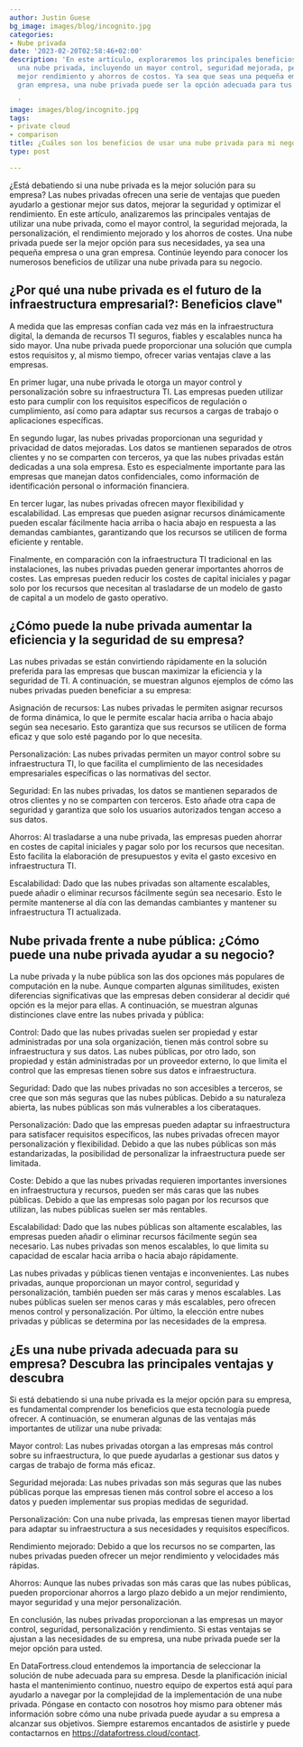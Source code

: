 ```yaml
---
author: Justin Guese
bg_image: images/blog/incognito.jpg
categories:
- Nube privada
date: '2023-02-20T02:58:46+02:00'
description: 'En este artículo, exploraremos los principales beneficios de utilizar
  una nube privada, incluyendo un mayor control, seguridad mejorada, personalización,
  mejor rendimiento y ahorros de costos. Ya sea que seas una pequeña empresa o una
  gran empresa, una nube privada puede ser la opción adecuada para tus necesidades.

  '
image: images/blog/incognito.jpg
tags:
- private cloud
- comparison
title: ¿Cuáles son los beneficios de usar una nube privada para mi negocio?
type: post

---
```

¿Está debatiendo si una nube privada es la mejor solución para su empresa? Las nubes privadas ofrecen una serie de ventajas que pueden ayudarlo a gestionar mejor sus datos, mejorar la seguridad y optimizar el rendimiento. En este artículo, analizaremos las principales ventajas de utilizar una nube privada, como el mayor control, la seguridad mejorada, la personalización, el rendimiento mejorado y los ahorros de costes. Una nube privada puede ser la mejor opción para sus necesidades, ya sea una pequeña empresa o una gran empresa. Continúe leyendo para conocer los numerosos beneficios de utilizar una nube privada para su negocio.

## ¿Por qué una nube privada es el futuro de la infraestructura empresarial?: Beneficios clave"

A medida que las empresas confían cada vez más en la infraestructura digital, la demanda de recursos TI seguros, fiables y escalables nunca ha sido mayor. Una nube privada puede proporcionar una solución que cumpla estos requisitos y, al mismo tiempo, ofrecer varias ventajas clave a las empresas.

En primer lugar, una nube privada le otorga un mayor control y personalización sobre su infraestructura TI. Las empresas pueden utilizar esto para cumplir con los requisitos específicos de regulación o cumplimiento, así como para adaptar sus recursos a cargas de trabajo o aplicaciones específicas.

En segundo lugar, las nubes privadas proporcionan una seguridad y privacidad de datos mejoradas. Los datos se mantienen separados de otros clientes y no se comparten con terceros, ya que las nubes privadas están dedicadas a una sola empresa. Esto es especialmente importante para las empresas que manejan datos confidenciales, como información de identificación personal o información financiera.

En tercer lugar, las nubes privadas ofrecen mayor flexibilidad y escalabilidad. Las empresas que pueden asignar recursos dinámicamente pueden escalar fácilmente hacia arriba o hacia abajo en respuesta a las demandas cambiantes, garantizando que los recursos se utilicen de forma eficiente y rentable.

Finalmente, en comparación con la infraestructura TI tradicional en las instalaciones, las nubes privadas pueden generar importantes ahorros de costes. Las empresas pueden reducir los costes de capital iniciales y pagar solo por los recursos que necesitan al trasladarse de un modelo de gasto de capital a un modelo de gasto operativo.

## ¿Cómo puede la nube privada aumentar la eficiencia y la seguridad de su empresa?

Las nubes privadas se están convirtiendo rápidamente en la solución preferida para las empresas que buscan maximizar la eficiencia y la seguridad de TI. A continuación, se muestran algunos ejemplos de cómo las nubes privadas pueden beneficiar a su empresa:

Asignación de recursos: Las nubes privadas le permiten asignar recursos de forma dinámica, lo que le permite escalar hacia arriba o hacia abajo según sea necesario. Esto garantiza que sus recursos se utilicen de forma eficaz y que solo esté pagando por lo que necesita.

Personalización: Las nubes privadas permiten un mayor control sobre su infraestructura TI, lo que facilita el cumplimiento de las necesidades empresariales específicas o las normativas del sector.

Seguridad: En las nubes privadas, los datos se mantienen separados de otros clientes y no se comparten con terceros. Esto añade otra capa de seguridad y garantiza que solo los usuarios autorizados tengan acceso a sus datos.

Ahorros: Al trasladarse a una nube privada, las empresas pueden ahorrar en costes de capital iniciales y pagar solo por los recursos que necesitan. Esto facilita la elaboración de presupuestos y evita el gasto excesivo en infraestructura TI.

Escalabilidad: Dado que las nubes privadas son altamente escalables, puede añadir o eliminar recursos fácilmente según sea necesario. Esto le permite mantenerse al día con las demandas cambiantes y mantener su infraestructura TI actualizada.

## Nube privada frente a nube pública: ¿Cómo puede una nube privada ayudar a su negocio?

La nube privada y la nube pública son las dos opciones más populares de computación en la nube. Aunque comparten algunas similitudes, existen diferencias significativas que las empresas deben considerar al decidir qué opción es la mejor para ellas. A continuación, se muestran algunas distinciones clave entre las nubes privada y pública:

Control: Dado que las nubes privadas suelen ser propiedad y estar administradas por una sola organización, tienen más control sobre su infraestructura y sus datos. Las nubes públicas, por otro lado, son propiedad y están administradas por un proveedor externo, lo que limita el control que las empresas tienen sobre sus datos e infraestructura.

Seguridad: Dado que las nubes privadas no son accesibles a terceros, se cree que son más seguras que las nubes públicas. Debido a su naturaleza abierta, las nubes públicas son más vulnerables a los ciberataques.

Personalización: Dado que las empresas pueden adaptar su infraestructura para satisfacer requisitos específicos, las nubes privadas ofrecen mayor personalización y flexibilidad. Debido a que las nubes públicas son más estandarizadas, la posibilidad de personalizar la infraestructura puede ser limitada.

Coste: Debido a que las nubes privadas requieren importantes inversiones en infraestructura y recursos, pueden ser más caras que las nubes públicas. Debido a que las empresas solo pagan por los recursos que utilizan, las nubes públicas suelen ser más rentables.

Escalabilidad: Dado que las nubes públicas son altamente escalables, las empresas pueden añadir o eliminar recursos fácilmente según sea necesario. Las nubes privadas son menos escalables, lo que limita su capacidad de escalar hacia arriba o hacia abajo rápidamente.

Las nubes privadas y públicas tienen ventajas e inconvenientes. Las nubes privadas, aunque proporcionan un mayor control, seguridad y personalización, también pueden ser más caras y menos escalables. Las nubes públicas suelen ser menos caras y más escalables, pero ofrecen menos control y personalización. Por último, la elección entre nubes privadas y públicas se determina por las necesidades de la empresa.

## ¿Es una nube privada adecuada para su empresa? Descubra las principales ventajas y descubra

Si está debatiendo si una nube privada es la mejor opción para su empresa, es fundamental comprender los beneficios que esta tecnología puede ofrecer. A continuación, se enumeran algunas de las ventajas más importantes de utilizar una nube privada:

Mayor control: Las nubes privadas otorgan a las empresas más control sobre su infraestructura, lo que puede ayudarlas a gestionar sus datos y cargas de trabajo de forma más eficaz.

Seguridad mejorada: Las nubes privadas son más seguras que las nubes públicas porque las empresas tienen más control sobre el acceso a los datos y pueden implementar sus propias medidas de seguridad.

Personalización: Con una nube privada, las empresas tienen mayor libertad para adaptar su infraestructura a sus necesidades y requisitos específicos.

Rendimiento mejorado: Debido a que los recursos no se comparten, las nubes privadas pueden ofrecer un mejor rendimiento y velocidades más rápidas.

Ahorros: Aunque las nubes privadas son más caras que las nubes públicas, pueden proporcionar ahorros a largo plazo debido a un mejor rendimiento, mayor seguridad y una mejor personalización.

En conclusión, las nubes privadas proporcionan a las empresas un mayor control, seguridad, personalización y rendimiento. Si estas ventajas se ajustan a las necesidades de su empresa, una nube privada puede ser la mejor opción para usted.

En DataFortress.cloud entendemos la importancia de seleccionar la solución de nube adecuada para su empresa. Desde la planificación inicial hasta el mantenimiento continuo, nuestro equipo de expertos está aquí para ayudarlo a navegar por la complejidad de la implementación de una nube privada. Póngase en contacto con nosotros hoy mismo para obtener más información sobre cómo una nube privada puede ayudar a su empresa a alcanzar sus objetivos. Siempre estaremos encantados de asistirle y puede contactarnos en https://datafortress.cloud/contact.
